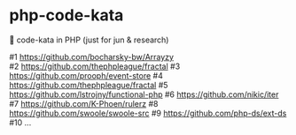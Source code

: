 # php-code-kata
🍿 code-kata in PHP (just for jun &amp; research)

#1 https://github.com/bocharsky-bw/Arrayzy  
#2 https://github.com/thephpleague/fractal 
#3 https://github.com/prooph/event-store 
#4 https://github.com/thephpleague/fractal 
#5 https://github.com/lstrojny/functional-php 
#6 https://github.com/nikic/iter 
#7 https://github.com/K-Phoen/rulerz 
#8 https://github.com/swoole/swoole-src 
#9 https://github.com/php-ds/ext-ds 
#10 ...
